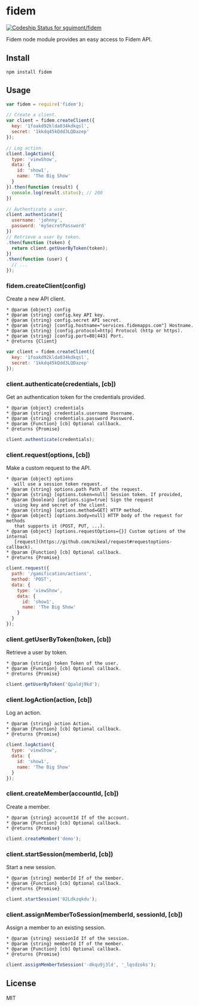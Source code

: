 # fidem

[ ![Codeship Status for sguimont/fidem](https://www.codeship.io/projects/d8c66c60-3786-0132-7181-4e7a21b2ccbb/status)](https://www.codeship.io/projects/41733)

Fidem node module provides an easy access to Fidem API.

## Install

```
npm install fidem
```

## Usage

````js
var fidem = require('fidem');

// Create a client.
var client = fidem.createClient({
  key: '1foakd92klda034kdkqsl',
  secret: '1kkdq45kQdd3LQDazep'
});

// Log action.
client.logAction({
  type: 'viewShow',
  data: {
    id: 'show1',
    name: 'The Big Show'
  }
}).then(function (result) {
  console.log(result.status); // 200
})

// Authenticate a user.
client.authenticate({
  username: 'johnny',
  password: 'mySecretPassword'
})
// Retrieve a user by token.
.then(function (token) {
  return client.getUserByToken(token);
})
.then(function (user) {
  // ...
});
````

### fidem.createClient(config)

Create a new API client.

```
* @param {object} config
* @param {string} config.key API key.
* @param {string} config.secret API secret.
* @param {string} [config.hostname="services.fidemapps.com"] Hostname.
* @param {string} [config.protocol=http] Protocol (http or https).
* @param {string} [config.port=80|443] Port.
* @returns {Client}
```

```js
var client = fidem.createClient({
  key: '1foakd92klda034kdkqsl',
  secret: '1kkdq45kQdd3LQDazep'
});
```

### client.authenticate(credentials, [cb])

Get an authentication token for the credentials provided.

```
* @param {object} credentials
* @param {string} credentials.username Username.
* @param {string} credentials.password Password.
* @param {Function} [cb] Optional callback.
* @returns {Promise}
```

```js
client.authenticate(credentials);
```

### client.request(options, [cb])

Make a custom request to the API.

```
* @param {object} options
   will use a session token request.
* @param {string} options.path Path of the request.
* @param {string} [options.token=null] Session token. If provided,
* @param {boolean} [options.sign=true] Sign the request
   using key and secret of the client.
* @param {string} [options.method=GET] HTTP method.
* @param {object} [options.body=null] HTTP body of the request for methods
   that supports it (POST, PUT, ...).
* @param {object} [options.requestOptions={}] Custom options of the internal
   [request](https://github.com/mikeal/request#requestoptions-callback).
* @param {Function} [cb] Optional callback.
* @returns {Promise}
```

```js
client.request({
  path: '/gamification/actions',
  method: 'POST',
  data: {
    type: 'viewShow',
    data: {
      id: 'show1',
      name: 'The Big Show'
    }
  }
});
```

### client.getUserByToken(token, [cb])

Retrieve a user by token.

```
* @param {string} token Token of the user.
* @param {Function} [cb] Optional callback.
* @returns {Promise}
```

```js
client.getUserByToken('Qpaldj9kd');
```

### client.logAction(action, [cb])

Log an action.

```
* @param {string} action Action.
* @param {Function} [cb] Optional callback.
* @returns {Promise}
```

```js
client.logAction({
  type: 'viewShow',
  data: {
    id: 'show1',
    name: 'The Big Show'
  }
});
```

### client.createMember(accountId, [cb])

Create a member.

```
* @param {string} accountId If of the account.
* @param {Function} [cb] Optional callback.
* @returns {Promise}
```

```js
client.createMember('demo');
```

### client.startSession(memberId, [cb])

Start a new session.

```
* @param {string} memberId If of the member.
* @param {Function} [cb] Optional callback.
* @returns {Promise}
```

```js
client.startSession('02Ldkzqkdu');
```

### client.assignMemberToSession(memberId, sessionId, [cb])

Assign a member to an existing session.

```
* @param {string} sessionId If of the session.
* @param {string} memberId If of the member.
* @param {Function} [cb] Optional callback.
* @returns {Promise}
```

```js
client.assignMemberToSession('-dkqu9j3ld', '_lqsdzoks');
```

## License

MIT
